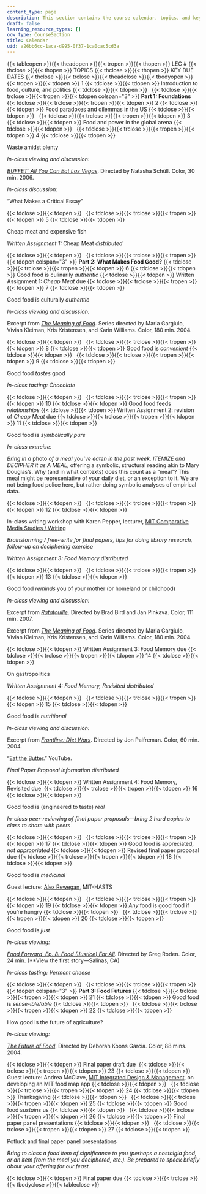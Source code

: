 ```yaml
---
content_type: page
description: This section contains the course calendar, topics, and key due dates.
draft: false
learning_resource_types: []
ocw_type: CourseSection
title: Calendar
uid: a26bb6cc-1aca-d995-0f37-1ca0cac5cd3a
---
```

{{< tableopen >}}{{< theadopen >}}{{< tropen >}}{{< thopen >}}
LEC #
{{< thclose >}}{{< thopen >}}
TOPICS
{{< thclose >}}{{< thopen >}}
KEY DUE DATES
{{< thclose >}}{{< trclose >}}{{< theadclose >}}{{< tbodyopen >}}{{< tropen >}}{{< tdopen >}}
1
{{< tdclose >}}{{< tdopen >}}
Introduction to food, culture, and politics
{{< tdclose >}}{{< tdopen >}}
 
{{< tdclose >}}{{< trclose >}}{{< tropen >}}{{< tdopen colspan="3" >}}
**Part 1: Foundations**
{{< tdclose >}}{{< trclose >}}{{< tropen >}}{{< tdopen >}}
2
{{< tdclose >}}{{< tdopen >}}
Food paradoxes and dilemmas in the US
{{< tdclose >}}{{< tdopen >}}
 
{{< tdclose >}}{{< trclose >}}{{< tropen >}}{{< tdopen >}}
3
{{< tdclose >}}{{< tdopen >}}
Food and power in the global arena
{{< tdclose >}}{{< tdopen >}}
 
{{< tdclose >}}{{< trclose >}}{{< tropen >}}{{< tdopen >}}
4
{{< tdclose >}}{{< tdopen >}}

Waste amidst plenty

*In-class viewing and discussion:*

[*BUFFET: All You Can Eat Las Vegas*](https://www.natashadowschull.org/film/). Directed by Natasha Schüll. Color, 30 min. 2006.

*In-class discussion:*

“What Makes a Critical Essay”

{{< tdclose >}}{{< tdopen >}}
 
{{< tdclose >}}{{< trclose >}}{{< tropen >}}{{< tdopen >}}
5
{{< tdclose >}}{{< tdopen >}}

Cheap meat and expensive fish

*Written Assignment 1:* Cheap Meat *distributed*

{{< tdclose >}}{{< tdopen >}}
 
{{< tdclose >}}{{< trclose >}}{{< tropen >}}{{< tdopen colspan="3" >}}
**Part 2: What Makes Food Good?**
{{< tdclose >}}{{< trclose >}}{{< tropen >}}{{< tdopen >}}
6
{{< tdclose >}}{{< tdopen >}}
Good food is culinarily *authentic*
{{< tdclose >}}{{< tdopen >}}
Written Assignment 1: *Cheap Meat* due
{{< tdclose >}}{{< trclose >}}{{< tropen >}}{{< tdopen >}}
7
{{< tdclose >}}{{< tdopen >}}

Good food is culturally *authentic*

*In-class viewing and discussion:*

Excerpt from [*The Meaning of Food*](https://www.pbs.org/food/shows/the-meaning-of-food/)*.* Series directed by Maria Gargiulo, Vivian Kleiman, Kris Kristensen, and Karin Williams. Color, 180 min. 2004.

{{< tdclose >}}{{< tdopen >}}
 
{{< tdclose >}}{{< trclose >}}{{< tropen >}}{{< tdopen >}}
8
{{< tdclose >}}{{< tdopen >}}
Good food is *convenient*
{{< tdclose >}}{{< tdopen >}}
 
{{< tdclose >}}{{< trclose >}}{{< tropen >}}{{< tdopen >}}
9
{{< tdclose >}}{{< tdopen >}}

Good food *tastes* good

*In-class tasting:* *Chocolate*

{{< tdclose >}}{{< tdopen >}}
 
{{< tdclose >}}{{< trclose >}}{{< tropen >}}{{< tdopen >}}
10
{{< tdclose >}}{{< tdopen >}}
Good food feeds *relationships*
{{< tdclose >}}{{< tdopen >}}
Written Assignment 2: revision of *Cheap Meat* due
{{< tdclose >}}{{< trclose >}}{{< tropen >}}{{< tdopen >}}
11
{{< tdclose >}}{{< tdopen >}}

Good food is *symbolically pure*

*In-class exercise:*

*Bring in a* photo *of a meal you’ve eaten in the past week.* *ITEMIZE* *and* *DECIPHER* *it as* *A MEAL*, offering a symbolic, structural reading akin to Mary Douglas’s. Why (and in what contexts) does this count as a “meal”? This meal might be representative of your daily diet, or an exception to it. We are not being food police here, but rather doing symbolic analyses of empirical data.

{{< tdclose >}}{{< tdopen >}}
 
{{< tdclose >}}{{< trclose >}}{{< tropen >}}{{< tdopen >}}
12
{{< tdclose >}}{{< tdopen >}}

In-class writing workshop with Karen Pepper, lecturer, [MIT Comparative Media Studies / Writing](https://cmsw.mit.edu/)

*Brainstorming / free-write for final papers, tips for doing library research, follow-up on deciphering exercise*

*Written Assignment 3: Food Memory distributed*

{{< tdclose >}}{{< tdopen >}}
 
{{< tdclose >}}{{< trclose >}}{{< tropen >}}{{< tdopen >}}
13
{{< tdclose >}}{{< tdopen >}}

Good food *reminds* you of your mother (or homeland or childhood)

*In-class viewing and discussion:*

Excerpt from [*Ratatouille*](https://www.imdb.com/title/tt0382932/?ref_=nv_sr_srsg_0). Directed by Brad Bird and Jan Pinkava. Color, 111 min. 2007.

Excerpt from [*The Meaning of Food*](https://www.pbs.org/food/shows/the-meaning-of-food/)*.* Series directed by Maria Gargiulo, Vivian Kleiman, Kris Kristensen, and Karin Williams. Color, 180 min. 2004.

{{< tdclose >}}{{< tdopen >}}
Written Assignment 3: Food Memory due
{{< tdclose >}}{{< trclose >}}{{< tropen >}}{{< tdopen >}}
14
{{< tdclose >}}{{< tdopen >}}

On gastropolitics

*Written Assignment 4: Food Memory, Revisited distributed*

{{< tdclose >}}{{< tdopen >}}
 
{{< tdclose >}}{{< trclose >}}{{< tropen >}}{{< tdopen >}}
15
{{< tdclose >}}{{< tdopen >}}

Good food is *nutritional*

*In-class viewing and discussion:*

Excerpt from [*Frontline: Diet Wars*](https://www.pbs.org/wgbh/pages/frontline/shows/diet/). Directed by Jon Palfreman. Color, 60 min. 2004.

“[Eat the Butter](https://www.youtube.com/watch?v=PE_Ht576bN8).” YouTube.

*Final Paper Proposal information distributed*

{{< tdclose >}}{{< tdopen >}}
Written Assignment 4: Food Memory, Revisited due 
{{< tdclose >}}{{< trclose >}}{{< tropen >}}{{< tdopen >}}
16
{{< tdclose >}}{{< tdopen >}}

Good food is (engineered to taste) *real*

*In-class peer-reviewing of final paper proposals—bring 2 hard copies to class to share with peers*

{{< tdclose >}}{{< tdopen >}}
 
{{< tdclose >}}{{< trclose >}}{{< tropen >}}{{< tdopen >}}
17
{{< tdclose >}}{{< tdopen >}}
Good food is appreciated, *not appropriated*
{{< tdclose >}}{{< tdopen >}}
Revised final paper proposal due
{{< tdclose >}}{{< trclose >}}{{< tropen >}}{{< tdopen >}}
18
{{< tdclose >}}{{< tdopen >}}

Good food is *medicinal*

Guest lecture: [Alex Rewegan](http://web.mit.edu/hasts/graduate/rewegan.html), MIT-HASTS

{{< tdclose >}}{{< tdopen >}}
 
{{< tdclose >}}{{< trclose >}}{{< tropen >}}{{< tdopen >}}
19
{{< tdclose >}}{{< tdopen >}}
*Any* food is good food if you’re hungry
{{< tdclose >}}{{< tdopen >}}
 
{{< tdclose >}}{{< trclose >}}{{< tropen >}}{{< tdopen >}}
20
{{< tdclose >}}{{< tdopen >}}

Good food is *just*

*In-class viewing:*

[*Food Forward, Ep. 8: Food (Justice) For All*](https://www.pbs.org/food/features/food-forward-season-1-food-justice-for-all/)*.* Directed by Greg Roden. Color, 24 min. (\*\*View the first story—Salinas, CA)

*In-class tasting:* *Vermont cheese*

{{< tdclose >}}{{< tdopen >}}
 
{{< tdclose >}}{{< trclose >}}{{< tropen >}}{{< tdopen colspan="3" >}}
**Part 3: Food Futures**
{{< tdclose >}}{{< trclose >}}{{< tropen >}}{{< tdopen >}}
21
{{< tdclose >}}{{< tdopen >}}
Good food is *sense-ible/able*
{{< tdclose >}}{{< tdopen >}}
 
{{< tdclose >}}{{< trclose >}}{{< tropen >}}{{< tdopen >}}
22
{{< tdclose >}}{{< tdopen >}}

How good is the future of agriculture?

*In-class viewing:*

[*The Future of Food*](https://www.imdb.com/title/tt0427276/?ref_=fn_al_tt_1). Directed by Deborah Koons Garcia. Color, 88 mins. 2004.

{{< tdclose >}}{{< tdopen >}}
Final paper draft due 
{{< tdclose >}}{{< trclose >}}{{< tropen >}}{{< tdopen >}}
23
{{< tdclose >}}{{< tdopen >}}
Guest lecture: Andrea McClave, [MIT Integrated Design & Management](https://idm.mit.edu/), on developing an MIT food map app
{{< tdclose >}}{{< tdopen >}}
 
{{< tdclose >}}{{< trclose >}}{{< tropen >}}{{< tdopen >}}
24
{{< tdclose >}}{{< tdopen >}}
Thanksgiving
{{< tdclose >}}{{< tdopen >}}
 
{{< tdclose >}}{{< trclose >}}{{< tropen >}}{{< tdopen >}}
25
{{< tdclose >}}{{< tdopen >}}
Good food *sustains* us
{{< tdclose >}}{{< tdopen >}}
 
{{< tdclose >}}{{< trclose >}}{{< tropen >}}{{< tdopen >}}
26
{{< tdclose >}}{{< tdopen >}}
Final paper panel presentations
{{< tdclose >}}{{< tdopen >}}
 
{{< tdclose >}}{{< trclose >}}{{< tropen >}}{{< tdopen >}}
27
{{< tdclose >}}{{< tdopen >}}

Potluck and final paper panel presentations

*Bring to class a food item of significance to you (perhaps a nostalgia food, or an item from the meal you deciphered, etc.). Be prepared to speak briefly about your offering for our feast.*

{{< tdclose >}}{{< tdopen >}}
Final paper due
{{< tdclose >}}{{< trclose >}}{{< tbodyclose >}}{{< tableclose >}}